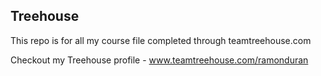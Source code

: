 ## Treehouse

This repo is for all my course file completed through teamtreehouse.com

Checkout my Treehouse profile - www.teamtreehouse.com/ramonduran